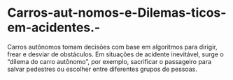 # Carros-aut-nomos-e-Dilemas-ticos-em-acidentes.-
Carros autônomos tomam decisões com base em algoritmos para dirigir, frear e desviar de obstáculos. Em situações de acidente inevitável, surge o “dilema do carro autônomo”, por exemplo, sacrificar o passageiro para salvar pedestres ou escolher entre diferentes grupos de pessoas.
